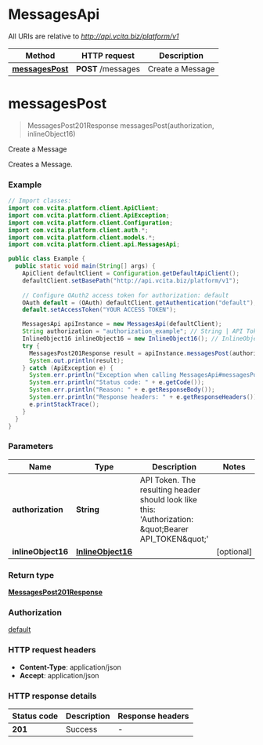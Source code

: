# MessagesApi

All URIs are relative to *http://api.vcita.biz/platform/v1*

Method | HTTP request | Description
------------- | ------------- | -------------
[**messagesPost**](MessagesApi.md#messagesPost) | **POST** /messages | Create a Message


<a name="messagesPost"></a>
# **messagesPost**
> MessagesPost201Response messagesPost(authorization, inlineObject16)

Create a Message

Creates a Message.

### Example
```java
// Import classes:
import com.vcita.platform.client.ApiClient;
import com.vcita.platform.client.ApiException;
import com.vcita.platform.client.Configuration;
import com.vcita.platform.client.auth.*;
import com.vcita.platform.client.models.*;
import com.vcita.platform.client.api.MessagesApi;

public class Example {
  public static void main(String[] args) {
    ApiClient defaultClient = Configuration.getDefaultApiClient();
    defaultClient.setBasePath("http://api.vcita.biz/platform/v1");
    
    // Configure OAuth2 access token for authorization: default
    OAuth default = (OAuth) defaultClient.getAuthentication("default");
    default.setAccessToken("YOUR ACCESS TOKEN");

    MessagesApi apiInstance = new MessagesApi(defaultClient);
    String authorization = "authorization_example"; // String | API Token. The resulting header should look like this: 'Authorization: \"Bearer API_TOKEN\"'
    InlineObject16 inlineObject16 = new InlineObject16(); // InlineObject16 | 
    try {
      MessagesPost201Response result = apiInstance.messagesPost(authorization, inlineObject16);
      System.out.println(result);
    } catch (ApiException e) {
      System.err.println("Exception when calling MessagesApi#messagesPost");
      System.err.println("Status code: " + e.getCode());
      System.err.println("Reason: " + e.getResponseBody());
      System.err.println("Response headers: " + e.getResponseHeaders());
      e.printStackTrace();
    }
  }
}
```

### Parameters

Name | Type | Description  | Notes
------------- | ------------- | ------------- | -------------
 **authorization** | **String**| API Token. The resulting header should look like this: &#39;Authorization: \&quot;Bearer API_TOKEN\&quot;&#39; |
 **inlineObject16** | [**InlineObject16**](InlineObject16.md)|  | [optional]

### Return type

[**MessagesPost201Response**](MessagesPost201Response.md)

### Authorization

[default](../README.md#default)

### HTTP request headers

 - **Content-Type**: application/json
 - **Accept**: application/json

### HTTP response details
| Status code | Description | Response headers |
|-------------|-------------|------------------|
**201** | Success |  -  |

